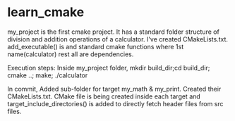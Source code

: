 # learn_cmake
my_project is the first cmake project. It has a standard folder structure of division and addition operations of a calculator.
I've created CMakeLists.txt.
add_executable() is and standard cmake functions where 1st name(calculator) rest all are dependencies.

Execution steps:
Inside my_project folder, mkdir build_dir;cd build_dir; cmake ..; make; ./calculator

In commit, Added sub-folder for target my_math & my_print. Created their CMakeLists.txt.
CMake file is being created inside each target and target_include_directories() is added to directly fetch header files from src files.
